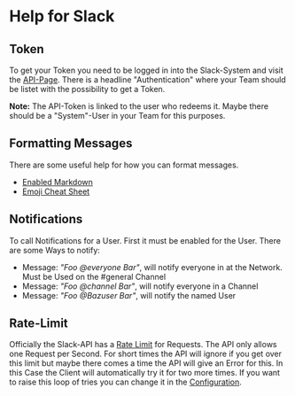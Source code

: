 # Help for Slack

## Token

To get your Token you need to be logged in into the Slack-System and visit the [API-Page](https://api.slack.com/).
There is a headline "Authentication" where your Team should be listet with the possibility to get a Token.

**Note:** The API-Token is linked to the user who redeems it. Maybe there should be a "System"-User in your Team for this purposes.

## Formatting Messages

There are some useful help for how you can format messages.

* [Enabled Markdown](https://slack.zendesk.com/hc/en-us/articles/202288908-How-can-I-add-formatting-to-my-messages-)
* [Emoji Cheat Sheet](http://www.emoji-cheat-sheet.com/)

## Notifications

To call Notifications for a User. First it must be enabled for the User. There are some Ways to notify:

* Message: _"Foo @everyone Bar"_, will notify everyone in at the Network. Must be Used on the #general Channel
* Message: _"Foo @channel Bar"_, will notify everyone in a Channel
* Message: _"Foo @Bazuser Bar"_, will notify the named User

## Rate-Limit

Officially the Slack-API has a [Rate Limit](https://api.slack.com/docs/rate-limits) for Requests. The API only allows
one Request per Second. For short times the API will ignore if you get over this limit but maybe there comes a time
the API will give an Error for this. In this Case the Client will automatically try it for two more times. If you want
to raise this loop of tries you can change it in the [Configuration](configuraton.md).

